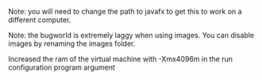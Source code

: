 Note: you will need to change the path to javafx to get this to work on a different computer.

Note: the bugworld is extremely laggy when using images. You can disable images by renaming the images folder. 

Increased the ram of the virtual machine with -Xmx4096m in the run configuration program argument
